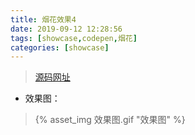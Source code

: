 ```yaml
---
title: 烟花效果4
date: 2019-09-12 12:28:56
tags: [showcase,codepen,烟花]
categories: [showcase]
---
```


> [源码网址](https://codepen.io/MillerTime/pen/XgpNwb?depth=everything&order=popularity&page=2&q=Fireworks&show_forks=false)

-  效果图：
  > {% asset_img 效果图.gif "效果图" %}
